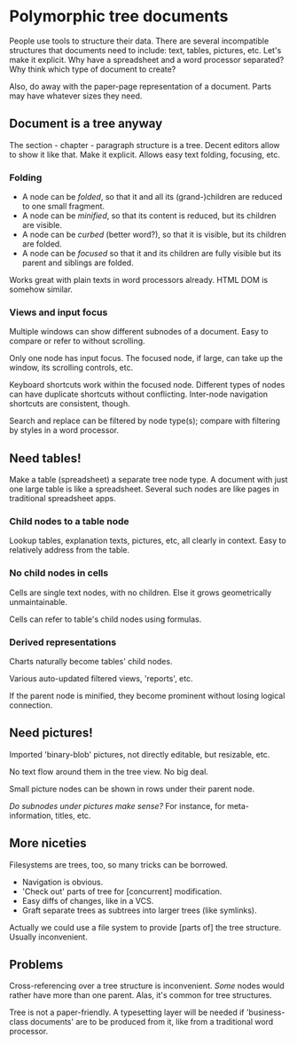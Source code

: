 # Polymorphic tree documents

People use tools to structure their data. There are several
incompatible structures that documents need to include: text, tables, pictures,
etc. Let's make it explicit. Why have a spreadsheet and a word processor
separated? Why think which type of document to create?

Also, do away with the paper-page representation of a document. Parts may have
whatever sizes they need.

## Document is a tree anyway

The section - chapter - paragraph structure is a tree. Decent editors allow to
show it like that. Make it explicit. Allows easy text folding, focusing, etc.

### Folding

* A node can be _folded_, so that it and all its (grand-)children are reduced to
  one small fragment.
* A node can be _minified_, so that its content is reduced, but its children are
  visible.
* A node can be _curbed_ (better word?), so that it is visible, but its children
  are folded.
* A node can be _focused_ so that it and its children are fully visible but its
  parent and siblings are folded.
  
Works great with plain texts in word processors already. HTML DOM is somehow
similar.

### Views and input focus

Multiple windows can show different subnodes of a document. Easy to compare or
refer to without scrolling.

Only one node has input focus. The focused node, if large, can take up the
window, its scrolling controls, etc.

Keyboard shortcuts work within the focused node. Different types of nodes can
have duplicate shortcuts without conflicting. Inter-node navigation shortcuts
are consistent, though.

Search and replace can be filtered by node type(s); compare with filtering by
styles in a word processor.

## Need tables!

Make a table (spreadsheet) a separate tree node type. A document with just one
large table is like a spreadsheet. Several such nodes are like pages in
traditional spreadsheet apps.

### Child nodes to a table node

Lookup tables, explanation texts, pictures, etc, all clearly in context. Easy to
relatively address from the table.

### No child nodes in cells

Cells are single text nodes, with no children. Else it grows geometrically
unmaintainable.

Cells can refer to table's child nodes using formulas.

### Derived representations

Charts naturally become tables' child nodes.

Various auto-updated filtered views, 'reports', etc.

If the parent node is minified, they become prominent without losing logical connection.

## Need pictures!

Imported 'binary-blob' pictures, not directly editable, but resizable,
etc.

No text flow around them in the tree view. No big deal.

Small picture nodes can be shown in rows under their parent node.

_Do subnodes under pictures make sense?_ For instance, for meta-information,
titles, etc. 

## More niceties

Filesystems are trees, too, so many tricks can be borrowed.

* Navigation is obvious.
* 'Check out' parts of tree for [concurrent] modification.
* Easy diffs of changes, like in a VCS.
* Graft separate trees as subtrees into larger trees (like symlinks).

Actually we could use a file system to provide [parts of] the tree
structure. Usually inconvenient. 

## Problems

Cross-referencing over a tree structure is inconvenient. _Some_ nodes would
rather have more than one parent. Alas, it's common for tree structures.

Tree is not a paper-friendly. A typesetting layer will be needed if
'business-class documents' are to be produced from it, like from a traditional
word processor.

